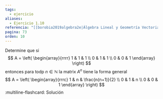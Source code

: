 ```yaml
---
tags:
  - ejercicio
aliases:
  - Ejercicio 1.10
referencia: "[[borobia2019algebra2e|Álgebra Lineal y Geometría Vectorial (2a ed)]]"
pagina: 73
orden: 10
---
```

Determine que si
$$
A = \left(
\begin{array}{rrrr}
1 & 1 & 1 \\
0 & 1 & 1 \\
0 & 0 & 1
\end{array}
\right)
$$
entonces para todp $n \in \mathbb{N}$ la matrix $A^n$ tiene la forma general
$$
A = \left(
\begin{array}{rrrc}
1 & n & \frac{n(n+1)}{2} \\
0 & 1 & n \\
0 & 0 & 1
\end{array}
\right)
$$
:multiline-flashcard:
Solución
